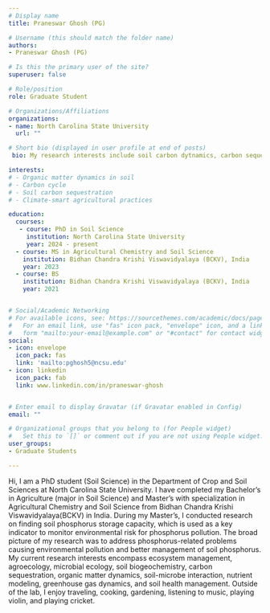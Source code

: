```yaml
---
# Display name
title: Praneswar Ghosh (PG)

# Username (this should match the folder name)
authors:
- Praneswar Ghosh (PG)

# Is this the primary user of the site?
superuser: false

# Role/position
role: Graduate Student

# Organizations/Affiliations
organizations:
- name: North Carolina State University
  url: ""

# Short bio (displayed in user profile at end of posts)
 bio: My research interests include soil carbon dytnamics, carbon sequestration, greenhouse gas dynamics and climate change.

interests:
# - Organic matter dynamics in soil
# - Carbon cycle
# - Soil carbon sequestration
# - Climate-smart agricultural practices

education:
  courses:
   - course: PhD in Soil Science
     institution: North Carolina State University
     year: 2024 - present
  - course: MS in Agricultural Chemistry and Soil Science
    institution: Bidhan Chandra Krishi Viswavidyalaya (BCKV), India
    year: 2023
  - course: BS 
    institution: Bidhan Chandra Krishi Viswavidyalaya (BCKV), India
    year: 2021


# Social/Academic Networking
# For available icons, see: https://sourcethemes.com/academic/docs/page-builder/#icons
#   For an email link, use "fas" icon pack, "envelope" icon, and a link in the
#   form "mailto:your-email@example.com" or "#contact" for contact widget.
social:
- icon: envelope
  icon_pack: fas
  link: 'mailto:pghosh5@ncsu.edu'
- icon: linkedin
  icon_pack: fab
  link: www.linkedin.com/in/praneswar-ghosh  


# Enter email to display Gravatar (if Gravatar enabled in Config)
email: ""

# Organizational groups that you belong to (for People widget)
#   Set this to `[]` or comment out if you are not using People widget.
user_groups:
- Graduate Students  

---
```


Hi, I am a PhD student (Soil Science) in the Department of Crop and Soil Sciences at North Carolina State University. I have completed my Bachelor’s in Agriculture (major in Soil Science) and Master’s with specialization in Agricultural Chemistry and Soil Science from Bidhan Chandra Krishi Viswavidyalaya(BCKV) in India. During my Master’s, I conducted research on finding soil phosphorus storage capacity, which is used as a key indicator to monitor environmental risk for phosphorus pollution. The broad picture of my research was to address phosphorus-related problems causing environmental pollution and better management of soil phosphorus. My current research interests encompass ecosystem management, agroecology, microbial ecology, soil biogeochemistry, carbon sequestration, organic matter dynamics, soil-microbe interaction, nutrient modeling, greenhouse gas dynamics, and soil health management. Outside of the lab, I enjoy traveling, cooking, gardening, listening to music, playing violin, and playing cricket.
